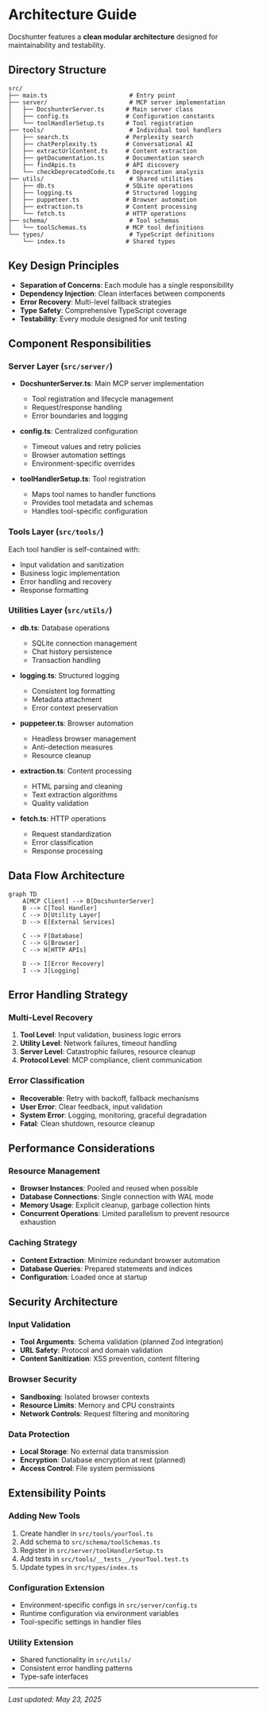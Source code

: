 # Architecture Guide

Docshunter features a **clean modular architecture** designed for maintainability and testability.

## Directory Structure

```
src/
├── main.ts                       # Entry point
├── server/                       # MCP server implementation
│   ├── DocshunterServer.ts      # Main server class
│   ├── config.ts                # Configuration constants
│   └── toolHandlerSetup.ts      # Tool registration
├── tools/                        # Individual tool handlers
│   ├── search.ts                # Perplexity search
│   ├── chatPerplexity.ts        # Conversational AI
│   ├── extractUrlContent.ts     # Content extraction
│   ├── getDocumentation.ts      # Documentation search
│   ├── findApis.ts              # API discovery
│   └── checkDeprecatedCode.ts   # Deprecation analysis
├── utils/                        # Shared utilities
│   ├── db.ts                    # SQLite operations
│   ├── logging.ts               # Structured logging
│   ├── puppeteer.ts             # Browser automation
│   ├── extraction.ts            # Content processing
│   └── fetch.ts                 # HTTP operations
├── schema/                       # Tool schemas
│   └── toolSchemas.ts           # MCP tool definitions
└── types/                        # TypeScript definitions
    └── index.ts                 # Shared types
```

## Key Design Principles

- **Separation of Concerns**: Each module has a single responsibility
- **Dependency Injection**: Clean interfaces between components
- **Error Recovery**: Multi-level fallback strategies
- **Type Safety**: Comprehensive TypeScript coverage
- **Testability**: Every module designed for unit testing

## Component Responsibilities

### Server Layer (`src/server/`)

- **DocshunterServer.ts**: Main MCP server implementation
  - Tool registration and lifecycle management
  - Request/response handling
  - Error boundaries and logging

- **config.ts**: Centralized configuration
  - Timeout values and retry policies
  - Browser automation settings
  - Environment-specific overrides

- **toolHandlerSetup.ts**: Tool registration
  - Maps tool names to handler functions
  - Provides tool metadata and schemas
  - Handles tool-specific configuration

### Tools Layer (`src/tools/`)

Each tool handler is self-contained with:

- Input validation and sanitization
- Business logic implementation
- Error handling and recovery
- Response formatting

### Utilities Layer (`src/utils/`)

- **db.ts**: Database operations
  - SQLite connection management
  - Chat history persistence
  - Transaction handling

- **logging.ts**: Structured logging
  - Consistent log formatting
  - Metadata attachment
  - Error context preservation

- **puppeteer.ts**: Browser automation
  - Headless browser management
  - Anti-detection measures
  - Resource cleanup

- **extraction.ts**: Content processing
  - HTML parsing and cleaning
  - Text extraction algorithms
  - Quality validation

- **fetch.ts**: HTTP operations
  - Request standardization
  - Error classification
  - Response processing

## Data Flow Architecture

```mermaid
graph TD
    A[MCP Client] --> B[DocshunterServer]
    B --> C[Tool Handler]
    C --> D[Utility Layer]
    D --> E[External Services]

    C --> F[Database]
    C --> G[Browser]
    C --> H[HTTP APIs]

    D --> I[Error Recovery]
    I --> J[Logging]
```

## Error Handling Strategy

### Multi-Level Recovery

1. **Tool Level**: Input validation, business logic errors
2. **Utility Level**: Network failures, timeout handling
3. **Server Level**: Catastrophic failures, resource cleanup
4. **Protocol Level**: MCP compliance, client communication

### Error Classification

- **Recoverable**: Retry with backoff, fallback mechanisms
- **User Error**: Clear feedback, input validation
- **System Error**: Logging, monitoring, graceful degradation
- **Fatal**: Clean shutdown, resource cleanup

## Performance Considerations

### Resource Management

- **Browser Instances**: Pooled and reused when possible
- **Database Connections**: Single connection with WAL mode
- **Memory Usage**: Explicit cleanup, garbage collection hints
- **Concurrent Operations**: Limited parallelism to prevent resource exhaustion

### Caching Strategy

- **Content Extraction**: Minimize redundant browser automation
- **Database Queries**: Prepared statements and indices
- **Configuration**: Loaded once at startup

## Security Architecture

### Input Validation

- **Tool Arguments**: Schema validation (planned Zod integration)
- **URL Safety**: Protocol and domain validation
- **Content Sanitization**: XSS prevention, content filtering

### Browser Security

- **Sandboxing**: Isolated browser contexts
- **Resource Limits**: Memory and CPU constraints
- **Network Controls**: Request filtering and monitoring

### Data Protection

- **Local Storage**: No external data transmission
- **Encryption**: Database encryption at rest (planned)
- **Access Control**: File system permissions

## Extensibility Points

### Adding New Tools

1. Create handler in `src/tools/yourTool.ts`
2. Add schema to `src/schema/toolSchemas.ts`
3. Register in `src/server/toolHandlerSetup.ts`
4. Add tests in `src/tools/__tests__/yourTool.test.ts`
5. Update types in `src/types/index.ts`

### Configuration Extension

- Environment-specific configs in `src/server/config.ts`
- Runtime configuration via environment variables
- Tool-specific settings in handler files

### Utility Extension

- Shared functionality in `src/utils/`
- Consistent error handling patterns
- Type-safe interfaces

---
*Last updated: May 23, 2025*
